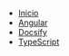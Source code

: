 <!-- docs/_sidebar.md -->

* [Inicio](/)
* [Angular](/en/angular/index.md "Angular")
* [Docsify](/en/docsify/index.md "Docsify")
* [TypeScript](/en/ts.md "TypeScript")
